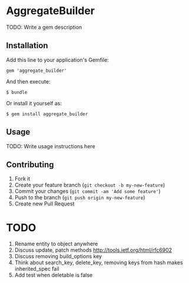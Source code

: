# AggregateBuilder

TODO: Write a gem description

## Installation

Add this line to your application's Gemfile:

    gem 'aggregate_builder'

And then execute:

    $ bundle

Or install it yourself as:

    $ gem install aggregate_builder

## Usage

TODO: Write usage instructions here

## Contributing

1. Fork it
2. Create your feature branch (`git checkout -b my-new-feature`)
3. Commit your changes (`git commit -am 'Add some feature'`)
4. Push to the branch (`git push origin my-new-feature`)
5. Create new Pull Request

# TODO
1. Rename entity to object anywhere
1. Discuss update, patch methods http://tools.ietf.org/html/rfc6902
2. Discuss removing build_options key
3. Think about search_key, delete_key, removing keys from hash makes inherited_spec fail
4. Add test when deletable is false
